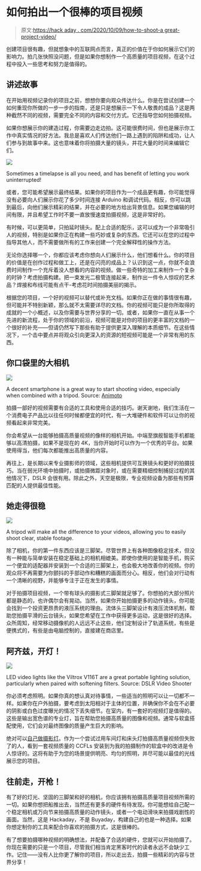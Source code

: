 # 如何拍出一个很棒的项目视频

> 原文:[https://hack aday . com/2020/10/09/how-to-shoot-a great-project-video/](https://hackaday.com/2020/10/09/how-to-shoot-a-great-project-video/)

创建项目很有趣，但就想象中的互联网点而言，真正的价值在于你如何展示它们的影响力。拍几张快照没问题，但是如果你想制作一个高质量的项目视频，在这个过程中投入一些思考和努力是值得的。

## 讲述故事

在开始用视频记录你的项目之前，想想你要向观众传达什么。你是在尝试创建一个如何重现你所做的一步一步的指南，还是只是想展示一下令人敬畏的成品？这是两种截然不同的视频，需要完全不同的内容和交付方式。它还指导您如何拍摄视频。

如果你想展示你的建造过程，你需要边走边拍。这可能很费时间，但也是展示你工作中真实情况的好方法。我总是喜欢人们传达他们一路上遇到的陷阱和成功，让人们参与到故事中来。这也意味着你将拍摄大量的镜头，并花大量的时间来编辑它们。

![](../Images/b5000efeb1c469d6430dde71124f3edf.png)

Sometimes a timelapse is all you need, and has benefit of letting you work uninterrupted!

或者，您可能希望展示最终结果。如果你的项目作为一个成品更有趣，你可能觉得没有必要向人们展示你花了多少时间连接 Arduino 和调试代码。相反，你可以跳到最后，向他们展示精彩的结果，并在必要的地方给出背景信息。如果您编辑的时间有限，并且希望工作时不要一直放慢速度拍摄视频，这是非常好的。

有时候，可以更简单，只拍延时镜头。配上合适的配乐，这可以成为一个非常吸引人的视频，特别是如果你正在构建一些巧妙或复杂的东西。它还可以在您的过程中指导其他人，而不需要做所有的工作来创建一个完全解释性的操作方法。

无论你选择哪一个，你都应该考虑你想向人们展示什么，他们想看什么。你的项目的价值是在创作过程和做工上，还是在闪亮的成品上？认识到这一点，你就不会浪费时间制作一个充斥着没人想看的内容的视频。做一些奇特的加工来制作一个复杂的时钟？考虑拍摄构建。把一束发光二极管连接起来，制作出一件令人惊叹的艺术品？焊接和布线可能有点干-考虑花时间拍摄美丽的揭示。

根据您的项目，一个好的视频可以替代或补充文档。如果你正在做的事情很有趣，但可能并不特别新颖，那么就不太需要详尽的文档。你的视频可能只是你所取得的成就的一个小概述，以及你需要与世界分享的一切。或者，如果你一直在从事一个先进的新流程，处于你的领域的前沿，视频可能是对你的项目的更丰富的文档的一个很好的补充——但请仍然写下那些有助于提供更深入理解的本质细节。在这些情况下，一个击中要点并将观众引向更深入的资源的短视频可能是一个非常有用的东西。

## 你口袋里的大相机

![](../Images/6a94b4da2ec70976bfad0181b53a58f9.png)

A decent smartphone is a great way to start shooting video, especially when combined with a tripod. Source: [Animoto](https://animoto.com/blog/video-tips/diy-overhead-video-shot)

拍摄一部好的视频需要有合适的工具和使用合适的技巧。谢天谢地，我们生活在一个消费电子产品比以往任何时候都便宜的时代，有一大堆硬件和软件可以让你的视频看起来非常完美。

你会希望从一台能够拍摄高质量视频的像样的相机开始。中端至旗舰智能手机都能够以高清拍摄，如果不是现在的 4K，当你开始时可以作为一个优秀的平台。如果使用得当，他们每次都能推出高质量的内容。

再往上，是长期以来专业摄影师的领域，这些相机提供可互换镜头和更好的拍摄技巧。当在弱光环境中拍摄时，或拍摄微距对象时，或在需要精细控制捕捉过程的其他情况下，DSLR 会很有用。除此之外，天空是极限，专业视频设备为那些有预算匹配的人提供最佳性能。

## 她走得很稳

![](../Images/cf16249ece9c7efdab952e29a976532e.png)

A tripod will make all the difference to your videos, allowing you to easily shoot clear, stable footage.

除了相机，你的第一件东西应该是三脚架。尽管世界上有各种图像稳定技术，但没有一种能与简单安装在稳定基础上的相机相媲美。即使你使用的是智能手机，购买一个便宜的适配器并安装到一个合适的三脚架上，也会极大地改善你的视频。你的观众将不再需要为你颤抖的手部动作和糟糕的画面而分心。相反，他们会对行动有一个清晰的视野，并能够专注于正在发生的事情。

对于拍摄项目视频，一个带有球头的摄影式三脚架就足够了。你想拍的大部分照片都是静态的，也许偶尔会有晃动。当然，如果你开始拍摄更多的动作镜头，你可能会找到一个投资更昂贵的液压系统的理由。流体头三脚架设计有液压流体机制，帮助您拍摄平滑的云台镜头，如果您希望在工作中获得更多运动，这是很好的选择。众所周知，经常移动摄像机的人远远不止这些，他们定制设计了轨道系统，有些是便携式的，有些是由电脑控制的，直接建在商店里。

## 阿齐兹，开灯！

![](../Images/560809f9cb942f9d26afcfcc21cdf74a.png)

LED video lights like the Viltrox V116T are a great portable lighting solution, particularly when paired with softening filters. Source: DSLR Video Shooter

你必须考虑照明。如果你真的想认真对待事情，一些适当的照明可以让一切都不一样。如果你在户外拍摄，要考虑到太阳相对于主体的位置，并确保你不会在不必要的阴影或白色过度曝光的情况下丢失细节。在室内，有一套好的视频灯是值得的。这些是输出宽色谱的专业灯，旨在帮助您拍摄高质量的图像和视频。通常与软盒搭配使用，它们会对最终图像的质量产生巨大的影响。

绝对可以[自己做摄影灯](https://hackaday.com/2018/09/25/diy-studio-lights-to-improve-your-videos/)。作为一个尝试过用车间灯和床头灯拍摄高质量视频但失败了的人，看到一套视频质量的 CCFLs 安装到为我的拍摄制作的软盒中的改进是令人惊讶的。这将有助于为您的场景提供明亮、均匀的照明，并尽可能以最佳的光线展示您的项目。

## 往前走，开枪！

有了好的灯光、坚固的三脚架和好的相机，你应该拥有拍摄高质量项目视频所需的一切。如果你想把船推出去，当然还有更多的硬件有待发现。你可能想给自己配一个稳定相机或万向节来拍摄高质量的动作镜头，或者一个电动滑块来拍摄戏剧性的画面。当然，这是 Hackaday，不是 Buyaday，构建自己的也是一种选择。如果你想定制你的工具来配合你喜欢的拍摄方式，这是很棒的。

有了想要拍摄哪种视频的明确想法，并配备了合适的硬件，您就可以开始拍摄了。你现在需要的只是一个项目，尽管我们相当肯定黑客时代的读者永远不会缺少工作。记住——没有人比你更了解你的项目，所以走出去，拍摄一些精彩的内容与世界分享！